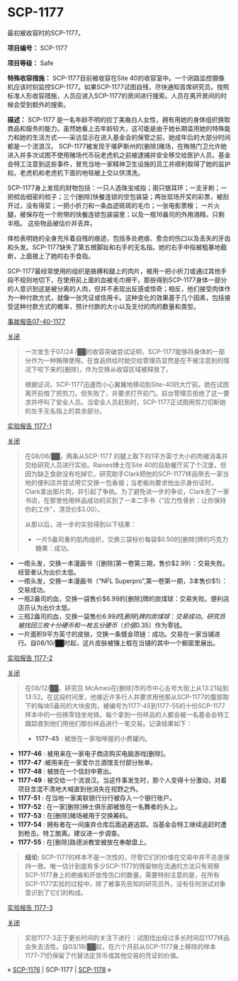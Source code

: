 # SCP-1177
                        




最初被收容时的SCP-1177。



**项目编号：** SCP-1177

**项目等级：** Safe

**特殊收容措施：** SCP-1177目前被收容在Site 40的收容室中。一个闭路监控摄像机应该时刻监控SCP-1177。如果SCP-1177试图自残，尽快通知首席研究员。按照标准人形收容措施，人员应进入SCP-1177的房间进行搜索。人员在离开房间的时候会受到额外的搜索。

**描述：** SCP-1177 是一名年龄不明的拉丁美裔白人女性，拥有用她的身体组织换取商品和服务的能力。虽然她看上去年龄较大，这可能是由于她长期滥用她的特殊能力和她的生活方式——采访显示在进入基金会的保管之前，她成年后的大部分时间都是一个流浪汉。 SCP-1177被发现于堪萨斯州的[删除]赌场，在贿赂门卫允许她进入并多次试图不使用赌场代币玩老虎机之前被逮捕并安全移交给医护人员。基金会特工注意到这些事件，冒充当地一家精神卫生设施的员工并顺利取得了她的监护权。老虎机和老虎机下面的地毯被上交以供清洗。

SCP-1177身上发现的财物包括：一只人造珠宝戒指；兩只银耳环；一支牙刷；一把梳齿细密的梳子；三个[删除]快餐连锁的空包装袋；两张现场开奖的彩票，被刮开过，没有得奖；一把小折刀和一条血迹斑斑的毛巾；一张电影票根； 一片火腿，被保存在一个附带的快餐连锁包装袋里；以及一瓶16盎司的外用酒精，只剩半瓶。 这些物品被估价并丢弃。

体检表明她的全身充斥着自残的痕迹，包括多处疤痕、愈合的伤口以及丢失的牙齿和头发。SCP-1177缺失了第五根脚趾和右手的无名指。她的右手中指被粗暴地截断，上面接上了她的右手食指。

SCP-1177最经常使用的组织是胳膊和腿上的肉片，被用一把小折刀或通过其他手段不规则地切下，在使用前上面的血被毛巾擦干。那些得到SCP-1177身体一部分的人意识到这是被分离的人肉，但并不表现出反感或惊奇；相反，他们接受肉体作为一种付款方式，就像一张凭证或信用卡。这种变化的效果基于几个因素，包括接受这种付款方式的概率，预计付款的大小以及支付的肉的数量和类型。


<a shape='rect' class='collapsible-block-link' href='javascript:;'>&#20107;&#25925;&#25253;&#21578;07-40-1177</a>

<a shape='rect' class='collapsible-block-link' href='javascript:;'>&#20851;&#38381;</a>


> 一次发生于07/24 /██的收容突破尝试证明，SCP-1177能够将身体的一部分作为一种贿赂使用。在食品供给时她交给管理员显然是在不被注意到的情况下咬下来的[删除]，作为交换从收容区域被释放了。
> 
> 根据证词，SCP-1177迅速而小心翼翼地移动到Site-40的大厅前。她在试图离开前借了把剪刀，但失败了，并要求打开前门。前台管理员拒绝了这一要求并呼叫了安全人员。当安全人员赶到时，SCP-1177正试图用剪刀切断她的左手无名指上的其余部分。
> 





<a shape='rect' class='collapsible-block-link' href='javascript:;'>&#23454;&#39564;&#25253;&#21578;&#160;1177-1</a>

<a shape='rect' class='collapsible-block-link' href='javascript:;'>&#20851;&#38381;</a>


> 在08/06/██，两条从SCP-1177 的腿上取下的1平方英寸大小的肉被消毒并交给研究人员进行实验。Raines博士在Site 40的自助餐厅买了个汉堡，但因为缺乏食欲没有吃掉它。研究助手Clark把他的SCP-1177样品带去一家当地的便利店并尝试用它交换一包香烟；当老板向要求他出示身份证时，Clark拿出那片肉，并引起了争执。为了避免进一步的争论，Clark去了一家书店，在那里他用样品成功的买到了一本二手书（“应力性骨折：让你保持你的工作”，清货价$3.00）。
> 
> 从那以后，进一步的实验得到以下结果：
> 
> - 一片5盎司重的肌肉组织，交换三袋标价每袋$0.50的[删除]牌的巧克力糖果：成功。
- 一绺头发，交换一本漫画书（[删除]第一卷第三期，售价$2.99）：交易失败。经营者认为出价太低。
- 一绺头发，交换一本漫画书（“NFL Superpro”,第一卷第一期，3本售价$1）：交易成功。
- 一瓶2盎司的血，交换一袋售价$6.99的[删除]牌的炭煤球：交易失败。便利店店员认为出价太低。
- 三瓶2盎司的血，交换一袋售价$6.99的[删除]牌的炭煤球：交易成功。研究员被找回三枚十分硬币和一枚五分硬币（价值$0.35）作为零钱。
- 一片面积9平方英寸的皮肤，交换一条镀金项链：成功。交易在一家当铺进行。自08/10/██时起，这片皮肤被镶上框在当铺的其中一个橱窗里展出。
> 





<a shape='rect' class='collapsible-block-link' href='javascript:;'>&#23454;&#39564;&#25253;&#21578;&#160;1177-2</a>

<a shape='rect' class='collapsible-block-link' href='javascript:;'>&#20851;&#38381;</a>


> 在08/12/██，研究员 McAmes在[删除]市的市中心五号大街上从13:21站到13:52。在这段时间里，他接近许多行人并要求用他那从SCP-1177的腹部取下的每块5盎司的大块皮肉，被编号为1177-45到1177-55的十份SCP-1177样本中的一份换零钱坐地铁。每个拿到一份样品的人都会被一名基金会特工跟踪直到他们用他们那份样品进行一笔交易。记录结果如下：
> 
> - **1177-45** : 被放在一家咖啡屋的小费罐内。
- **1177-46** : 被用来在一家电子商店购买电脑游戏[删除]。
- **1177-47** :被用来在一家爱尔兰酒馆支付部分账单。
- **1177-48** : 被放在一个信封中寄出。
- **1177-49** : 被交给一个流浪汉。当这件事发生时，那个人变得十分激动，对着项目含混不清地大喊直到他消失在视野之外。
- **1177-51** : 在当地一家美联银行分行被存入一个银行账户。
- **1177-52** : 在一家[删除]绅士俱乐部被放在一名舞者的头上。
- **1177-53** : 在[删除]赌场被用于交换筹码。
- **1177-54** : 拥有者在一间废弃仓库后面逃避追踪。当基金会特工继续追赶时遭到枪击。特工脫离。建议进一步调查。
- **1177-55** : 在[删除]路德派教堂被放在奉献盘上。
> 
> **结论:** SCP-1177的样本不是一次性的，尽管它们的价值在交易中并不总是保持一致。唯一估计到底有多少SCP-1177的残留物在流通的方法只有观察SCP-1177身上的疤痕和开放性伤口的数量。需要特别注意的是，在所有SCP-1177实验的过程中，除了被事先告知的研究员外，没有任何测试对象意识到了它们的构成。
> 





<a shape='rect' class='collapsible-block-link' href='javascript:;'>&#23454;&#39564;&#25253;&#21578;&#160;1177-3</a>

<a shape='rect' class='collapsible-block-link' href='javascript:;'>&#20851;&#38381;</a>


> 实验1177-3正于更长时间的关注下进行：试图找出经过多长时间后1177样品会失去活性。自03/18/██起，在六个月前从SCP-1177身上移除的样本1177-71仍保留了代替法定货币或其他交易的凭证的价值。
> 






« [SCP-1176](/scp-1176) | SCP-1177 | [SCP-1178](/scp-1178) »





                    